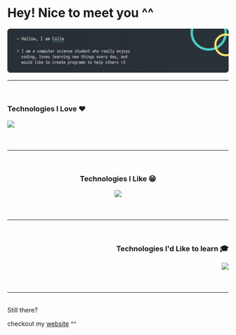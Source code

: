 <h1>Hey! Nice to meet you ^^</h1>
<a href="https://colle.dev">
    <p align="center">
        <img src="./banner.svg" alt="minimalistic banner with the follwing text: Hello, I am Colle. I am a computer science student who really enjoys coding, loves learning new things every day, and would like to create programs to help others <3">
</p>
</a>
<hr />
<br />
<div align="left">
    <h3>Technologies I Love ♥️</h3>
    <div align="left">
        <a href="https://colle.dev"><img src="https://go-skill-icons.vercel.app/api/icons?i=ts,tailwind,next,linux,md,figma&theme=dark" /></a>
    </div>
</div>
<br />
<br />
<hr />
<br />
<div align="center">
    <h3>Technologies I Like 😁</h3>
    <div align="center">
    <a href="https://colle.dev"><img src="https://go-skill-icons.vercel.app/api/icons?i=svelte,rust,neovim,java,lua,git,discordjs&theme=dark" /></a>
    </div>
</div>
<br />
<br />
<hr />
<br />
<div align="right">
    <h3>Technologies I'd Like to learn 🎓</h3>
    <div align="right">
        <a href="https://colle.dev"><img src="https://go-skill-icons.vercel.app/api/icons?i=docker,prisma,arch,bun,tauri,threejs&theme=dark" /></a>
    </div>
</div>
<br />
<br />
<hr />
<br />
Still there?

checkout my [website](https://colle.dev) ^^